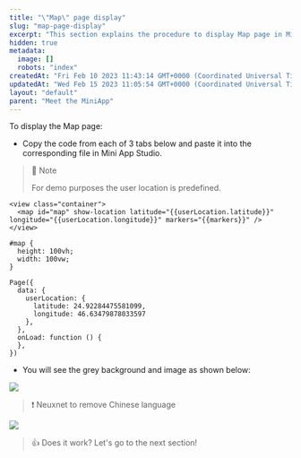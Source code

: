 ```yaml
---
title: "\"Map\" page display"
slug: "map-page-display"
excerpt: "This section explains the procedure to display Map page in Mini App."
hidden: true
metadata: 
  image: []
  robots: "index"
createdAt: "Fri Feb 10 2023 11:43:14 GMT+0000 (Coordinated Universal Time)"
updatedAt: "Wed Feb 15 2023 11:05:54 GMT+0000 (Coordinated Universal Time)"
layout: "default"
parent: "Meet the MiniApp"
---
```

To display the Map page:

- Copy the code from each of 3 tabs below and paste it into the corresponding file in Mini App Studio.

> 📝 Note
> 
> For demo purposes the user location is predefined.

```Text map.wxml
<view class="container">
  <map id="map" show-location latitude="{{userLocation.latitude}}" longitude="{{userLocation.longitude}}" markers="{{markers}}" />
</view>
```
```Text map.wxss
#map {
  height: 100vh;
  width: 100vw;
}
```
```Text map.js
Page({
  data: {
    userLocation: {
      latitude: 24.92284475581099,
      longitude: 46.63479878033597
    },
  },
  onLoad: function () {
  },
})
```

- You will see the grey background and image as shown below:

![](https://files.readme.io/526371a-image.png)

> ❗️ Neuxnet to remove Chinese language

![](https://files.readme.io/7508f7e-image.png)

> 👍 Does it work? Let's go to the next section!
